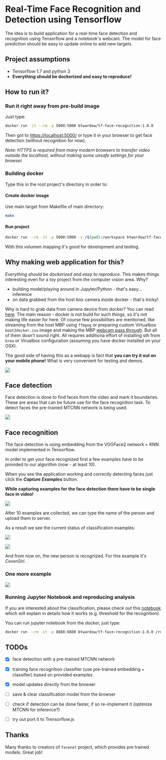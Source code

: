 Real-Time Face Recognition and Detection using Tensorflow
=================================================================

The idea is to build application for a real-time face detection and
recognition using Tensorflow and a notebook's webcam. The model for
face prediction should be easy to update online to add new targets.

## Project assumptions
 - Tensorflow 1.7 and python 3
 - **Everything should be dockerized and easy to reproduce!**

## How to run it?

### Run it right away from pre-build image

Just type:

```bash
docker run -it --rm -p 5000:5000 btwardow/tf-face-recognition:1.0.0
```

Then got to [https://localhost:5000/](https://localhost:5000/) or type
it in your browser to get face detection (without recognition for now).

_Note: HTTPS is required from many modern browsers to transfer video outside the localhost,
without making some unsafe settings for your browser._


### Building docker

Type this in the root project's directory in order to:

#### Create docker image

Use main target from Makefile of main directory:

```bash
make
```

#### Run project

```bash
docker run --rm -it -p 5000:5000 -v /$(pwd):/workspace btwardow/tf-face-recognition:dev
```

With this volumen mapping it's good for development and testing.


## Why making web application for this?

_Everything should be dockerized and easy to reproduce_. This makes things
interesting even for a toy project from the computer vision area. Why?

 - building model/playing around in Jupyter/Python - that's easy...  inference
 - on data grabbed from the host box camera inside docker - that's tricky!

Why is hard to grab data from camera device from docker? You can read
[here](https://apple.stackexchange.com/questions/265281/using-webcam-connected-to-macbook-inside-a-docker-container).
The main reason - docker is not build for such things, so it's not making life
easier for here.  Of course few possibilities are mentioned, like streaming from
the host MBP using `ffmpeg` or preparing custom Virtualbox
`boot2docker.iso` image and making the MBP [webcam pass
through](https://www.virtualbox.org/manual/ch09.html#webcam-passthrough). But
all of them dosn't sound right. All requires additiona effort of installing sth
from `brew` or Virualbox configuration (assuming you have docker installed on
your OSX).

The good side of having this as a webapp is fact that **you can try it out on your mobile phone!**
What is very convenient for testing and demos.

![](./doc/detection_mob.png)


## Face detection

Face detection is done to find faces from the video and mark it boundaries. These are
areas that can be future use for the face recognition task. To detect faces the
pre-trained MTCNN network is being used.

![](./doc/detection_ex1.png)

## Face recognition

The face detection is using embedding from the VGGFace2 network + KNN model implemented in Tensorflow.

In order to get your face recognized first a few examples have to be provided to our algorithm (now - at least 10).

When you see the application working and correctly detecting faces just click the _**Capture Examples**_ button.

**While capturing examples for the face detection there have to be single face in video!**

![](./doc/examples_capture.png)

After 10 examples are collected, we can type the name of the person and upload them to server.

As a result we see the current status of classification examples:

![](./doc/after_update_info.png)

![](./doc/after_model_update.png)

And from now on, the new person is recognized. For this example it's _CoverGirl_.

### One more example

![](./doc/face_recog_ex1.png)


### Running Jupyter Notebook and reproducing analysis

If you are interested about the classification, please check out this [notebook](./notebooks/experiments_with_classification.ipynb) which will explain in details how it works (e.g. threshold for the recognition).

You can run jupyter notebook from the docker, just type:

```bash
docker run --rm -it -p 8888:8888 btwardow/tf-face-recognition:1.0.0 /run_jupyter.sh --allow-root
```


## TODOs
<a name="TODOs"></a>
 - [x] face detection with a pre-trained MTCNN network
 - [x] training face recognition classifier (use pre-trained embedding + classifier) based on provided examples
 - [x] model updates directly from the browser
 - [ ] save & clear classification model from the browser
 - [ ] check if detection can be done faster, if so re-implement it (optimize MTCNN for inference?)
 - [ ] try out port it to Trensorflow.js


## Thanks

Many thanks to creators of `facenet` project, which provides pre trained models. Great job!
